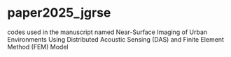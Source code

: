 # paper2025_jgrse
codes used in the manuscript named Near-Surface Imaging of Urban Environments Using Distributed Acoustic Sensing (DAS) and Finite Element Method (FEM) Model
